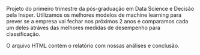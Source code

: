 Projeto do primeiro trimestre da pós-graduação em Data Science e Decisão pela Insper.
Utilizamos os melhores modelos de machine learning para prever se a empresa vai fechar nos próximos 2 anos e comparamos cada um deles atráves das melhores medidas de desempenho para classificação.

O arquivo HTML contém o relatório com nossas análises e conclusão.
